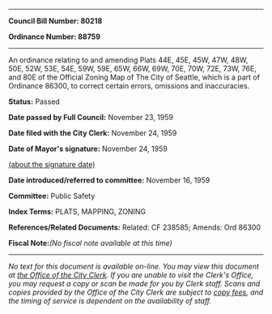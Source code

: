 

********

**Council Bill Number: 80218**
   
**Ordinance Number: 88759**
********

 An ordinance relating to and amending Plats 44E, 45E, 45W, 47W, 48W, 50E, 52W, 53E, 54E, 59W, 59E, 65W, 66W, 69W, 70E, 70W, 72E, 73W, 76E, and 80E of the Official Zoning Map of The City of Seattle, which is a part of Ordinance 86300, to correct certain errors, omissions and inaccuracies.

**Status:** Passed
   
**Date passed by Full Council:** November 23, 1959
   
**Date filed with the City Clerk:** November 24, 1959
   
**Date of Mayor's signature:** November 24, 1959
   
[(about the signature date)](/~public/approvaldate.htm)
   
   
   
**Date introduced/referred to committee:** November 16, 1959
   
**Committee:** Public Safety
   
   
**Index Terms:** PLATS, MAPPING, ZONING

**References/Related Documents:** Related: CF 238585; Amends: Ord 86300

**Fiscal Note:**_(No fiscal note available at this time)_
********

_No text for this document is available on-line. You may view this document at [the Office of the City Clerk](http://www.seattle.gov/leg/clerk/contactUs.htm). If you are unable to visit the Clerk's Office, you may request a copy or scan be made for you by Clerk staff. Scans and copies provided by the Office of the City Clerk are subject to [copy fees](http://clerk.seattle.gov/~public/clerkfees.htm), and the timing of service is dependent on the availability of staff._

